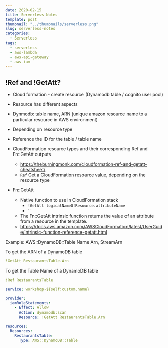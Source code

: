 ```yaml
---
date: 2020-02-15
title: Serverless Notes
template: post
thumbnail: "../thumbnails/serverless.png"
slug: serverless-notes
categories:
  - Serverless
tags:
  - serverless
  - aws-lambda
  - aws-api-gateway
  - aws-iam
---
```


## !Ref and !GetAtt?

- Cloud formation - create resource (Dynamodb table / cognito user pool)
- Resource has different aspects
- Dynmodb: table name, ARN (unique amazon resource name to a particular resource in AWS environment)
- Depending on resource type
- Reference the ID for the table / table name

- CloudFormation resource types and their corresponding Ref and Fn::GetAtt outputs
  - https://theburningmonk.com/cloudformation-ref-and-getatt-cheatsheet/
  - `Ref` Get a CloudFormation resource value, depending on the resource type
- Fn::GetAtt
  - Native function to use in CloudFormation stack
    - `!GetAtt logicalNameOfResource.attributeName`
    - ``
  - The Fn::GetAtt intrinsic function returns the value of an attribute from a resource in the template.
  - https://docs.aws.amazon.com/AWSCloudFormation/latest/UserGuide/intrinsic-function-reference-getatt.html

Example: AWS::DynamoDB::Table Name Arn, StreamArn

To get the ARN of a DynamoDB table

```yml
!GetAtt RestaurantsTable.Arn
```

To get the Table Name of a DynamoDB table

```yml
!Ref RestaurantsTable
```

```yml
service: workshop-${self:custom.name}

provider:
  iamRoleStatements:
    - Effect: Allow
      Action: dynamodb:scan
      Resource: !GetAtt RestaurantsTable.Arn

resources:
  Resources:
    RestaurantsTable:
      Type: AWS::DynamoDB::Table
```
